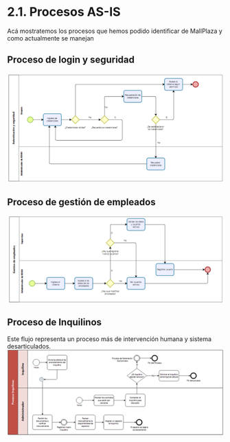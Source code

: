 # 2.1. Procesos AS-IS

Acá mostratemos los procesos que hemos podido identificar de MallPlaza y como actualmente se manejan

## Proceso de login y seguridad
![Login](Login.png)

## Proceso de gestión de empleados
![Empleados](Empleados.png)

## Proceso de Inquilinos
Este flujo representa un proceso más de intervención humana y sistema desarticulados.
![Inquilinos](ProcesoInquilino_ASIS.png)


